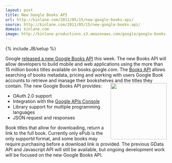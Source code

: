 ```yaml
---
layout: post
title: New Google Books API
url: http://kinlane.com/2011/05/15/new-google-books-api/
source: http://kinlane.com/2011/05/15/new-google-books-api/
domain: kinlane.com
image: http://kinlane-productions.s3.amazonaws.com/google/google-books-logo.jpg
---
```

{% include JB/setup %}

<p>
     Google <a title="released a new Google Books API" href="http://googlecode.blogspot.com/2011/05/new-books-api-for-developers.html">released a new Google Books API</a> this week. The new Books API will allow developers to build mobile and web applications using the more than 15 million books titles available on books.google.com. The <a title="Books API" href="https://code.google.com/apis/books/docs/v1/using.html">Books API</a> allows searching of books metadata, pricing and working with users Google Book accounts to retrieve and manage their bookshelves and the titles they contain. The new Google Books API provides:<img src="http://kinlane-productions.s3.amazonaws.com/google/google-books-logo.jpg" alt="" width="175" align="right" />
</p>
<ul class="mainlist">
     <li>OAuth 2.0 support
     </li>
     <li>Integration with the <a title="Google APIs Console" href="https://code.google.com/apis/console">Google APIs Console</a>
     </li>
     <li>Library support for multiple programming languages
     </li>
     <li>JSON request and responses
     </li>
</ul>
<p>
     Book titles that allow for downloading, return a link to the full book. Currently only ePub is the only supportd format, and some books may require purchasing before a download link is provided. The previous GData API and Javascript API will still be available, but ongoing development work will be focused on the new Google Books API.
</p>